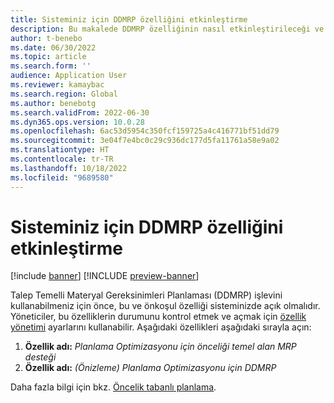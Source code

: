 ```yaml
---
title: Sisteminiz için DDMRP özelliğini etkinleştirme
description: Bu makalede DDMRP özelliğinin nasıl etkinleştirileceği ve sisteminizin önkoşulları açıklanmaktadır.
author: t-benebo
ms.date: 06/30/2022
ms.topic: article
ms.search.form: ''
audience: Application User
ms.reviewer: kamaybac
ms.search.region: Global
ms.author: benebotg
ms.search.validFrom: 2022-06-30
ms.dyn365.ops.version: 10.0.28
ms.openlocfilehash: 6ac53d5954c350fcf159725a4c416771bf51dd79
ms.sourcegitcommit: 3e04f7e4bc0c29c936dc177d5fa11761a58e9a02
ms.translationtype: HT
ms.contentlocale: tr-TR
ms.lasthandoff: 10/18/2022
ms.locfileid: "9689580"
---
```

# <a name="turn-on-the-ddmrp-feature-for-your-system"></a>Sisteminiz için DDMRP özelliğini etkinleştirme

[!include [banner](../../includes/banner.md)]
[!INCLUDE [preview-banner](../../includes/preview-banner.md)]
<!-- KFM: Preview until further notice -->

Talep Temelli Materyal Gereksinimleri Planlaması (DDMRP) işlevini kullanabilmeniz için önce, bu ve önkoşul özelliği sisteminizde açık olmalıdır. Yöneticiler, bu özelliklerin durumunu kontrol etmek ve açmak için [özellik yönetimi](../../../fin-ops-core/fin-ops/get-started/feature-management/feature-management-overview.md) ayarlarını kullanabilir. Aşağıdaki özellikleri aşağıdaki sırayla açın:

1. **Özellik adı:** *Planlama Optimizasyonu için önceliği temel alan MRP desteği*
1. **Özellik adı:** *(Önizleme) Planlama Optimizasyonu için DDMRP*

Daha fazla bilgi için bkz. [Öncelik tabanlı planlama](priority-based-planning.md).
